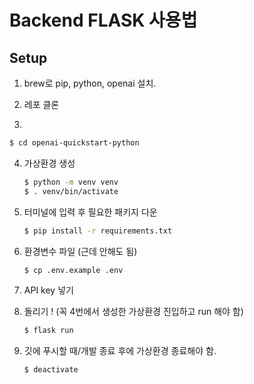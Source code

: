 # Backend FLASK 사용법

## Setup

1. brew로 pip, python, openai 설치.

2. 레포 클론

3. 

   ```bash
   $ cd openai-quickstart-python
   ```

4. 가상환경 생성

   ```bash
   $ python -m venv venv
   $ . venv/bin/activate
   ```

5. 터미널에 입력 후 필요한 패키지 다운

   ```bash
   $ pip install -r requirements.txt
   ```

6. 환경변수 파일 (근데 안해도 됨)

   ```bash
   $ cp .env.example .env
   ```

7. API key 넣기

8. 돌리기 ! (꼭 4번에서 생성한 가상환경 진입하고 run 해야 함)

   ```bash
   $ flask run
   ```

9. 깃에 푸시할 때/개발 종료 후에 가상환경 종료해야 함.

   ```bash
   $ deactivate
   ```

